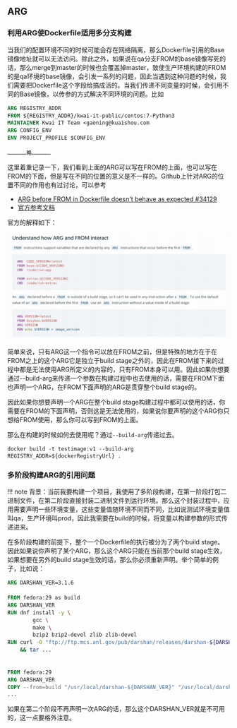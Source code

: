 


## ARG

### 利用ARG使Dockerfile适用多分支构建

当我们的配置环境不同的时候可能会存在网络隔离，那么Dockerfile引用的Base镜像地址就可以无法访问。除此之外，如果说在qa分支FROM的base镜像写死的话，那么merge到master的时候也会覆盖掉master，致使生产环境构建的FROM的是qa环境的base镜像，会引发一系列的问题，因此当遇到这种问题的时候，我们需要把Dockerfile这个字段给搞成活的。当我们传递不同变量的时候，会引用不同的Base镜像，以传参的方式解决不同环境的问题。比如

```dockerfile
ARG REGISTRY_ADDR
FROM ${REGISTRY_ADDR}/kwai-it-public/centos:7-Python3
MAINTAINER Kwai IT Team <gaoning@kuaishou.com
ARG CONFIG_ENV
ENV PROJECT_PROFILE $CONFIG_ENV

………………略………………
```
这里着重记录一下，我们看到上面的ARG可以写在FROM的上面，也可以写在FROM的下面，但是写在不同的位置的意义是不一样的。Github上针对ARG的位置不同的作用也有过讨论，可以参考

- [ARG before FROM in Dockerfile doesn't behave as expected #34129](https://github.com/moby/moby/issues/34129)
- [官方参考文档](https://docs.docker.com/engine/reference/builder/#from)

官方的解释如下：

![](./understand_arg_position.png)

简单来说，只有ARG这一个指令可以放在FROM之前，但是特殊的地方在于在FROM之上的这个ARG它是独立于build stage之外的，因此在FROM接下来的过程中都是无法使用ARG所定义的内容的，只有FROM本身可以用。因此如果你想要通过--build-arg来传递一个参数在构建过程中也去使用的话，需要在FROM下面也声明一个ARG，在FROM下面声明的ARG是贯穿整个build stage的。

因此如果你想要声明一个ARG在整个build stage构建过程中都可以使用的话，你需要在FROM的下面声明，否则这是无法使用的，如果说你要声明的这个ARG你只想给FROM使用，那么你可以写到FROM的上面。

那么在构建的时候如何去使用呢？通过`--build-arg`传递过去。
```shell
docker build -t testimage:v1 --build-arg REGISTRY_ADDR=${dockerRegistryUrl} .
```

### 多阶段构建ARG的引用问题

!!! note
    背景：当前我要构建一个项目，我使用了多阶段构建，在第一阶段打包二进制文件，在第二阶段直接封装二进制文件到运行环境。那么这个封装过程中，应用需要声明一些环境变量，这些变量值随环境不同而不同，比如说测试环境变量值叫qa，生产环境叫prod，因此我需要在build的时候，将变量以构建参数的形式传递进来。

在多阶段构建的前提下，整个一个Dockerfile的执行被分为了两个build stage。因此如果说你声明了某个ARG，那么这个ARG只能在当前那个build stage生效，如果想要在另外的build stage生效的话，那么你必须重新声明。举个简单的例子，比如说：

```dockerfile
ARG DARSHAN_VER=3.1.6

FROM fedora:29 as build
ARG DARSHAN_VER
RUN dnf install -y \
        gcc \
        make \
        bzip2 bzip2-devel zlib zlib-devel
RUN curl -O "ftp://ftp.mcs.anl.gov/pub/darshan/releases/darshan-${DARSHAN_VER}.tar.gz" \
    && tar ...


FROM fedora:29
ARG DARSHAN_VER
COPY --from=build "/usr/local/darshan-${DARSHAN_VER}" "/usr/local/darshan-${DARSHAN_VER}"
...
```
如果在第二个阶段不再声明一次ARG的话，那么这个DARSHAN_VER就是不可用的，这一点要格外注意。